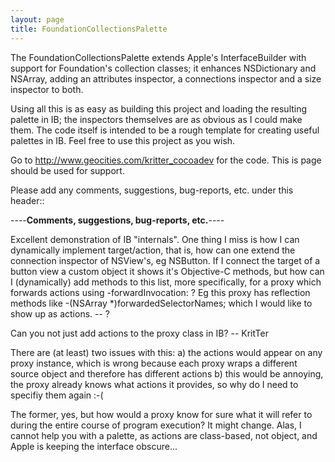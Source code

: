 ```yaml
---
layout: page
title: FoundationCollectionsPalette
---
```


The FoundationCollectionsPalette extends Apple's InterfaceBuilder with support for Foundation's collection classes; it enhances NSDictionary and NSArray, adding an attributes inspector, a connections inspector and a size inspector to both.

Using all this is as easy as building this project and loading the resulting palette in IB; the inspectors themselves are as obvious as I could make them. The code itself is intended to be a rough template for creating useful palettes in IB. Feel free to use this project as you wish.

Go to http://www.geocities.com/kritter_cocoadev for the code. This is page should be used for support.

Please add any comments, suggestions, bug-reports, etc. under this header::

----**Comments, suggestions, bug-reports, etc.**----

Excellent demonstration of IB "internals". One thing I miss is how I can dynamically implement target/action, that is, how can one extend the connection inspector of NSView's, eg NSButton. If I connect the target of a button view a custom object it shows it's Objective-C methods, but how can I (dynamically) add methods to this list, more specifically, for a proxy which forwards actions using -forwardInvocation: ? Eg this proxy has reflection methods like -(NSArray *)forwardedSelectorNames; which I would like to show up as actions. -- ?

Can you not just add actions to the proxy class in IB? -- KritTer

There are (at least) two issues with this:
a) the actions would appear on any proxy instance, which is wrong because each proxy wraps a different source object and therefore has different actions
b) this would be annoying, the proxy already knows what actions it provides, so why do I need to specifiy them again :-(

The former, yes, but how would a proxy know for sure what it will refer to during the entire course of program execution? It might change. Alas, I cannot help you with a palette, as actions are class-based, not object, and Apple is keeping the interface obscure...

